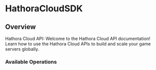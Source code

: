 # HathoraCloudSDK

## Overview

Hathora Cloud API: Welcome to the Hathora Cloud API documentation! Learn how to use the Hathora Cloud APIs to build and scale your game servers globally.

### Available Operations
